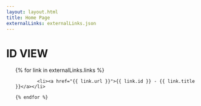 ```yaml
---
layout: layout.html
title: Home Page
externalLinks: externalLinks.json
---
```

# ID VIEW


<ul>
    {% for link in externalLinks.links %}
       
            <li><a href="{{ link.url }}">{{ link.id }} - {{ link.title }}</a></li>
         
    {% endfor %}
</ul>

